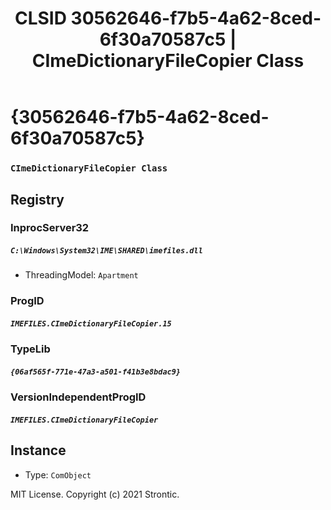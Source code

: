 ﻿---
title: "CLSID 30562646-f7b5-4a62-8ced-6f30a70587c5 | CImeDictionaryFileCopier Class"
excerpt: What is COM-Object CLSID 30562646-f7b5-4a62-8ced-6f30a70587c5?
---

# {30562646-f7b5-4a62-8ced-6f30a70587c5}

### `CImeDictionaryFileCopier Class`

## Registry


### InprocServer32

##### `C:\Windows\System32\IME\SHARED\imefiles.dll`
* ThreadingModel: `Apartment`

### ProgID

##### `IMEFILES.CImeDictionaryFileCopier.15`

### TypeLib

##### `{06af565f-771e-47a3-a501-f41b3e8bdac9}`

### VersionIndependentProgID

##### `IMEFILES.CImeDictionaryFileCopier`

## Instance

* Type: `ComObject`

MIT License. Copyright (c) 2021 Strontic.


